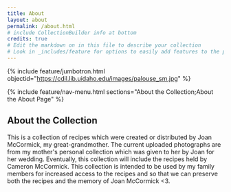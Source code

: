 ```yaml
---
title: About
layout: about
permalink: /about.html
# include CollectionBuilder info at bottom
credits: true
# Edit the markdown on in this file to describe your collection
# Look in _includes/feature for options to easily add features to the page
---
```


{% include feature/jumbotron.html objectid="https://cdil.lib.uidaho.edu/images/palouse_sm.jpg" %}

{% include feature/nav-menu.html sections="About the Collection;About the About Page" %}

## About the Collection
This is a collection of recipes which were created or distributed by Joan McCormick, my great-grandmother. The current uploaded photographs are from my mother's personal collection which was given to her by Joan for her wedding. Eventually, this collection will include the recipes held by Cameron McCormick. This collection is intended to be used by my family members for increased access to the recipes and so that we can preserve both the recipes and the memory of Joan McCormick <3.
